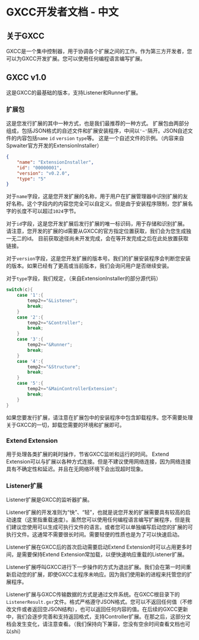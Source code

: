 # GXCC开发者文档 - 中文

## 关于GXCC

GXCC是一个集中控制器，用于协调各个扩展之间的工作。作为第三方开发者，您可以为GXCC开发扩展。您可以使用任何编程语言编写扩展。


## GXCC v1.0

这是GXCC的最基础的版本，支持Listener和Runner扩展。

### 扩展包

这是您发行扩展的其中一种方式，也是我们最推荐的一种方式。
扩展包由两部分组成，包括JSON格式的自述文件和扩展安装程序，中间以`'~'`隔开。JSON自述文件的内容包括`name` `id` `version` `type`等。
这是一个自述文件的示例。（内容来自Spwaiter官方开发的ExtensionInstaller）
```json
{
    "name": "ExtensionInstaller",
    "id": "00000001",
    "version": "v0.2.0",
    "type": "5"
}
```

对于`name`字段，这是您开发扩展的名称，用于用户在扩展管理器中识别扩展的友好名称。这个字段内的内容您完全可以自定义。但是由于安装程序限制，您扩展名字的长度不可以超过`1024`字节。

对于`id`字段，这是您开发扩展后发行扩展的唯一标识码，用于存储和识别扩展。请注意，您开发的扩展的id需要从GXCC的官方指定位置获取，我们会为您生成独一无二的id。
目前获取途径尚未开发完成，会在等开发完成之后在此处放置获取链接。

对于`version`字段，这是您开发扩展的版本号。我们的扩展安装程序会判断您安装的版本。如果已经有了更高或当前版本，我们会询问用户是否继续安装。

对于`type`字段，我们规定，（来自ExtensionInstaller的部分源代码）
```cpp
switch(c){
    case '1':{
        temp2+="&Listener";
        break;
    }
    case '2':{
        temp2+="&Controller";
        break;
    }
    case '3':{
        temp2+="&Runner";
        break;
    }
    case '4':{
        temp2+="&Structure";
        break;
    }
    case '5':{
        temp2+="&MainControllerExtension";
        break;
    }
}
```

如果您要发行扩展，请注意在扩展包中的安装程序中包含卸载程序。您不需要处理关于GXCC的一切，卸载您需要的环境和扩展即可。

### Extend Extension

用于处理各类扩展的耗时操作，节省GXCC监听和运行的时间。
Extend Extension可以与扩展以各种方式连接。但是不建议使用网络连接，因为网络连接具有不确定性和延迟。并且在无网络环境下会出现超时现象。

### Listener扩展

Listener扩展是GXCC的监听器扩展。

Listener扩展的开发准则为“快”、“轻”，也就是说您开发的扩展需要具有较高的启动速度（这里指重载速度）。虽然您可以使用任何编程语言编写扩展程序，但是我们建议您使用可以生成可执行文件的语言。或者您可以单独编写启动您的扩展的可执行文件。这通常不需要很长时间。需要轻便的性质也是为了可以快速启动。

Listener扩展在GXCC后的首次启动需要启动Extend Extension时可以占用更多时间，是需要保持Extend Extension常加载，以便快速响应重载的Listener扩展。

Listener扩展呼叫GXCC进行下一步操作的方式为退出扩展。我们会在第一时间重新启动您的扩展，即使GXCC主程序未响应。因为我们使用新的进程来托管您的扩展程序。

Listener扩展与GXCC传输数据的方式是通过文件系统。在GXCC根目录下的`ListenerResult.gxr`文件。格式严格遵守JSON格式。您可以不返回任何值（不修改文件或者返回空JSON结构），也可以返回任何内容的值。在后续的GXCC更新中，我们会逐步完善和支持返回格式，支持Controller扩展。在那之后，这部分文档会发生变化，请注意查看。（我们保持向下兼容，您没有空余时间查看文档也可以shi）